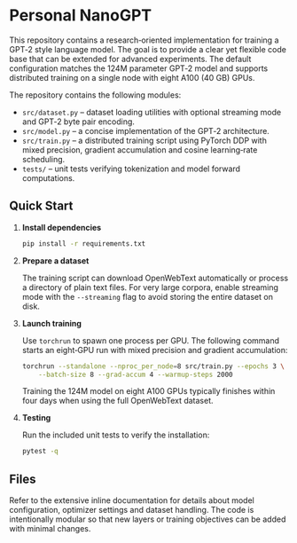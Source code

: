 # Personal NanoGPT

This repository contains a research‑oriented implementation for training a
GPT‑2 style language model. The goal is to provide a clear yet flexible code
base that can be extended for advanced experiments. The default configuration
matches the 124M parameter GPT‑2 model and supports distributed training on a
single node with eight A100 (40 GB) GPUs.

The repository contains the following modules:

* `src/dataset.py` – dataset loading utilities with optional streaming mode and
  GPT‑2 byte pair encoding.
* `src/model.py` – a concise implementation of the GPT‑2 architecture.
* `src/train.py` – a distributed training script using PyTorch DDP with mixed
  precision, gradient accumulation and cosine learning‑rate scheduling.
* `tests/` – unit tests verifying tokenization and model forward computations.

## Quick Start

1. **Install dependencies**

   ```bash
   pip install -r requirements.txt
   ```

2. **Prepare a dataset**

   The training script can download OpenWebText automatically or process a
   directory of plain text files. For very large corpora, enable streaming mode
   with the `--streaming` flag to avoid storing the entire dataset on disk.

3. **Launch training**

   Use `torchrun` to spawn one process per GPU. The following command starts an
   eight‑GPU run with mixed precision and gradient accumulation:

   ```bash
   torchrun --standalone --nproc_per_node=8 src/train.py --epochs 3 \
       --batch-size 8 --grad-accum 4 --warmup-steps 2000
   ```

   Training the 124M model on eight A100 GPUs typically finishes within four
   days when using the full OpenWebText dataset.

4. **Testing**

   Run the included unit tests to verify the installation:

   ```bash
   pytest -q
   ```

## Files

Refer to the extensive inline documentation for details about model
configuration, optimizer settings and dataset handling. The code is intentionally
modular so that new layers or training objectives can be added with minimal
changes.

